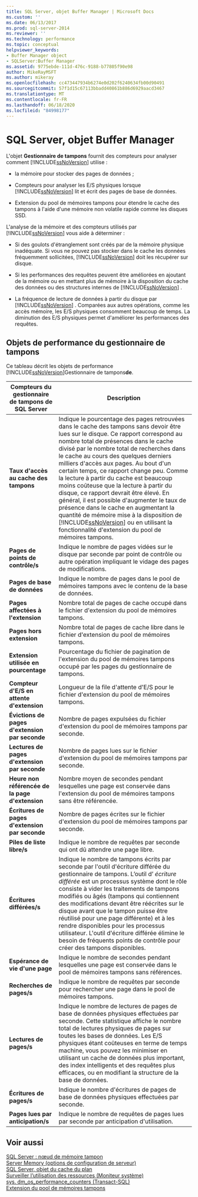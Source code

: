 ```yaml
---
title: SQL Server, objet Buffer Manager | Microsoft Docs
ms.custom: ''
ms.date: 06/13/2017
ms.prod: sql-server-2014
ms.reviewer: ''
ms.technology: performance
ms.topic: conceptual
helpviewer_keywords:
- Buffer Manager object
- SQLServer:Buffer Manager
ms.assetid: 9775ebde-111d-476c-9188-b77805f90e98
author: MikeRayMSFT
ms.author: mikeray
ms.openlocfilehash: cc473447934b6274e0d202f6240634fb00d90491
ms.sourcegitcommit: 57f1d15c67113bbadd40861b886d6929aacd3467
ms.translationtype: MT
ms.contentlocale: fr-FR
ms.lasthandoff: 06/18/2020
ms.locfileid: "84998177"
---
```

# <a name="sql-server-buffer-manager-object"></a>SQL Server, objet Buffer Manager
  L'objet **Gestionnaire de tampons** fournit des compteurs pour analyser comment [!INCLUDE[ssNoVersion](../../includes/ssnoversion-md.md)] utilise :  
  
-   la mémoire pour stocker des pages de données ;  
  
-   Compteurs pour analyser les E/S physiques lorsque [!INCLUDE[ssNoVersion](../../includes/ssnoversion-md.md)] lit et écrit des pages de base de données.  
  
-   Extension du pool de mémoires tampons pour étendre le cache des tampons à l'aide d'une mémoire non volatile rapide comme les disques SSD.  
  
 L'analyse de la mémoire et des compteurs utilisés par [!INCLUDE[ssNoVersion](../../includes/ssnoversion-md.md)] vous aide à déterminer :  
  
-   Si des goulots d'étranglement sont créés par de la mémoire physique inadéquate. Si vous ne pouvez pas stocker dans le cache les données fréquemment sollicitées, [!INCLUDE[ssNoVersion](../../includes/ssnoversion-md.md)] doit les récupérer sur disque.  
  
-   Si les performances des requêtes peuvent être améliorées en ajoutant de la mémoire ou en mettant plus de mémoire à la disposition du cache des données ou des structures internes de [!INCLUDE[ssNoVersion](../../includes/ssnoversion-md.md)] .  
  
-   La fréquence de lecture de données à partir du disque par [!INCLUDE[ssNoVersion](../../includes/ssnoversion-md.md)] . Comparées aux autres opérations, comme les accès mémoire, les E/S physiques consomment beaucoup de temps. La diminution des E/S physiques permet d'améliorer les performances des requêtes.  
  
## <a name="buffer-manager-performance-objects"></a>Objets de performance du gestionnaire de tampons  
 Ce tableau décrit les objets de performance [!INCLUDE[ssNoVersion](../../includes/ssnoversion-md.md)]Gestionnaire de tampons**de**.  
  
|Compteurs du gestionnaire de tampons de SQL Server|Description|  
|----------------------------------------|-----------------|  
|**Taux d'accès au cache des tampons**|Indique le pourcentage des pages retrouvées dans le cache des tampons sans devoir être lues sur le disque. Ce rapport correspond au nombre total de présences dans le cache divisé par le nombre total de recherches dans le cache au cours des quelques derniers milliers d'accès aux pages. Au bout d'un certain temps, ce rapport change peu. Comme la lecture à partir du cache est beaucoup moins coûteuse que la lecture à partir du disque, ce rapport devrait être élevé. En général, il est possible d'augmenter le taux de présence dans le cache en augmentant la quantité de mémoire mise à la disposition de [!INCLUDE[ssNoVersion](../../includes/ssnoversion-md.md)] ou en utilisant la fonctionnalité d'extension du pool de mémoires tampons.|  
|**Pages de points de contrôle/s**|Indique le nombre de pages vidées sur le disque par seconde par point de contrôle ou autre opération impliquant le vidage des pages de modifications.|  
|**Pages de base de données**|Indique le nombre de pages dans le pool de mémoires tampons avec le contenu de la base de données.|  
|**Pages affectées à l'extension**|Nombre total de pages de cache occupé dans le fichier d'extension du pool de mémoires tampons.|  
|**Pages hors extension**|Nombre total de pages de cache libre dans le fichier d'extension du pool de mémoires tampons.|  
|**Extension utilisée en pourcentage**|Pourcentage du fichier de pagination de l'extension du pool de mémoires tampons occupé par les pages du gestionnaire de tampons.|  
|**Compteur d'E/S en attente d'extension**|Longueur de la file d'attente d'E/S pour le fichier d'extension du pool de mémoires tampons.|  
|**Évictions de pages d'extension par seconde**|Nombre de pages expulsées du fichier d'extension du pool de mémoires tampons par seconde.|  
|**Lectures de pages d'extension par seconde**|Nombre de pages lues sur le fichier d'extension du pool de mémoires tampons par seconde.|  
|**Heure non référencée de la page d'extension**|Nombre moyen de secondes pendant lesquelles une page est conservée dans l'extension du pool de mémoires tampons sans être référencée.|  
|**Écritures de pages d'extension par seconde**|Nombre de pages écrites sur le fichier d'extension du pool de mémoires tampons par seconde.|  
|**Piles de liste libre/s**|Indique le nombre de requêtes par seconde qui ont dû attendre une page libre.|  
|**Écritures différées/s**|Indique le nombre de tampons écrits par seconde par l'outil d'écriture différée du gestionnaire de tampons. L’outil d’ *écriture différée* est un processus système dont le rôle consiste à vider les traitements de tampons modifiés ou âgés (tampons qui contiennent des modifications devant être réécrites sur le disque avant que le tampon puisse être réutilisé pour une page différente) et à les rendre disponibles pour les processus utilisateur. L'outil d'écriture différée élimine le besoin de fréquents points de contrôle pour créer des tampons disponibles.|  
|**Espérance de vie d'une page**|Indique le nombre de secondes pendant lesquelles une page est conservée dans le pool de mémoires tampons sans références.|  
|**Recherches de pages/s**|Indique le nombre de requêtes par seconde pour rechercher une page dans le pool de mémoires tampons.|  
|**Lectures de pages/s**|Indique le nombre de lectures de pages de base de données physiques effectuées par seconde. Cette statistique affiche le nombre total de lectures physiques de pages sur toutes les bases de données. Les E/S physiques étant coûteuses en terme de temps machine, vous pouvez les minimiser en utilisant un cache de données plus important, des index intelligents et des requêtes plus efficaces, ou en modifiant la structure de la base de données.|  
|**Écritures de pages/s**|Indique le nombre d'écritures de pages de base de données physiques effectuées par seconde.|  
|**Pages lues par anticipation/s**|Indique le nombre de requêtes de pages lues par seconde par anticipation d'utilisation.|  
  
## <a name="see-also"></a>Voir aussi  
 [SQL Server : nœud de mémoire tampon](sql-server-buffer-node.md)   
 [Server Memory (options de configuration de serveur)](../../database-engine/configure-windows/server-memory-server-configuration-options.md)   
 [SQL Server, objet du cache du plan](sql-server-plan-cache-object.md)   
 [Surveiller l’utilisation des ressources &#40;Moniteur système&#41;](monitor-resource-usage-system-monitor.md)   
 [sys. dm_os_performance_counters &#40;Transact-SQL&#41;](/sql/relational-databases/system-dynamic-management-views/sys-dm-os-performance-counters-transact-sql)   
 [Extension du pool de mémoires tampons](../../database-engine/configure-windows/buffer-pool-extension.md)  
  
  
